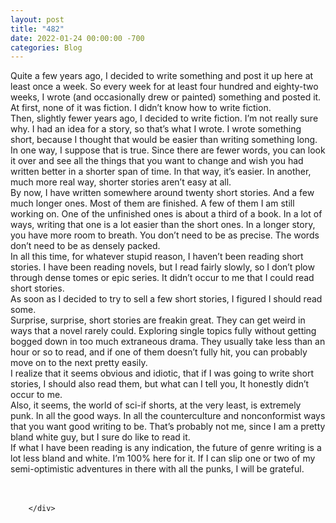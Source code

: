 ```yaml
---
layout: post
title: "482"
date: 2022-01-24 00:00:00 -700
categories: Blog
---
```


<div class="blog-content">
				<div class="paragraph"><span><span>Quite a few years ago, I decided to write something and post it up here at least once a week. So every week for at least four hundred and eighty-two weeks, I wrote (and occasionally drew or painted) something and posted it. At first, none of it was fiction. I didn&rsquo;t know how to write fiction.</span></span><br><span></span><span><span>Then, slightly fewer years ago, I decided to write fiction. I&rsquo;m not really sure why. I had an idea for a story, so that&rsquo;s what I wrote. I wrote something short, because I thought that would be easier than writing something long. In one way, I suppose that is true. Since there are fewer words, you can look it over and see all the things that you want to change and wish you had written better in a shorter span of time. In that way, it&rsquo;s easier. In another, much more real way, shorter stories aren&rsquo;t easy at all.&nbsp;</span></span><br><span></span><span><span>By now, I have written somewhere around twenty short stories. And a few much longer ones. Most of them are finished. A few of them I am still working on. One of the unfinished ones is about a third of a book. In a lot of ways, writing that one is a lot easier than the short ones. In a longer story, you have more room to breath. You don&rsquo;t need to be as precise. The words don&rsquo;t need to be as densely packed.</span></span><br><span></span><span><span>In all this time, for whatever stupid reason, I haven&rsquo;t been reading short stories. I have been reading novels, but I read fairly slowly, so I don&rsquo;t plow through dense tomes or epic series. It didn&rsquo;t occur to me that I could read short stories.&nbsp;</span></span><br><span></span><span><span>As soon as I decided to try to sell a few short stories, I figured I should read some.&nbsp;</span></span><br><span></span><span><span>Surprise, surprise, short stories are freakin great. They can get weird in ways that a novel rarely could. Exploring single topics fully without getting bogged down in too much extraneous drama. They usually take less than an hour or so to read, and if one of them doesn&rsquo;t fully hit, you can probably move on to the next pretty easily.&nbsp;</span></span><br><span></span><span><span>I realize that it seems obvious and idiotic, that if I was going to write short stories, I should also read them, but what can I tell you, It honestly didn&rsquo;t occur to me.&nbsp;</span></span><br><span></span><span><span>Also, it seems, the world of sci-if shorts, at the very least, is extremely punk. In all the good ways. In all the counterculture and nonconformist ways that you want good writing to be. That&rsquo;s probably not me, since I am a pretty bland white guy, but I sure do like to read it.&nbsp;</span></span><br><span></span><span><span>If what I have been reading is any indication, the future of genre writing is a lot less bland and white. I&rsquo;m 100% here for it. If I can slip one or two of my semi-optimistic adventures in there with all the punks, I will be grateful.&nbsp;</span></span><br><span></span><br>&#8203;</div>

		</div>
        